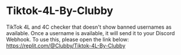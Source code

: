 # Tiktok-4L-By-Clubby
TikTok 4L and 4C checker that doesn't show banned usernames as available.
Once a username is available, it will send it to your Discord Webhook.
To use this, please open the link below:
https://replit.com/@Clubby/Tiktok-4L-By-Clubby
